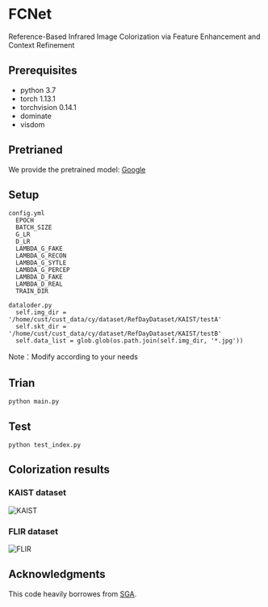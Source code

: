 # FCNet
Reference-Based Infrared Image Colorization via Feature Enhancement and Context Refinement


## Prerequisites
- python 3.7
- torch 1.13.1
- torchvision 0.14.1
- dominate
- visdom

## Pretrianed
We provide the pretrained model: [Google](https://drive.google.com/drive/folders/1SW3y-mC6Sib1bZ0xPqd3GpQSeEmtjTIZ)

## Setup
```
config.yml 
  EPOCH
  BATCH_SIZE
  G_LR
  D_LR
  LAMBDA_G_FAKE
  LAMBDA_G_RECON
  LAMBDA_G_SYTLE
  LAMBDA_G_PERCEP
  LAMBDA_D_FAKE
  LAMBDA_D_REAL
  TRAIN_DIR
```

```
dataloder.py
  self.img_dir = '/home/cust/cust_data/cy/dataset/RefDayDataset/KAIST/testA'
  self.skt_dir = '/home/cust/cust_data/cy/dataset/RefDayDataset/KAIST/testB'
  self.data_list = glob.glob(os.path.join(self.img_dir, '*.jpg'))
```
Note：Modify according to your needs

## Trian
```
python main.py
```

## Test
```
python test_index.py
```

## Colorization results
### KAIST dataset
![KAIST](img/KAIST.png)


### FLIR dataset
![FLIR](img/FLIR.png)

## Acknowledgments
This code heavily borrowes from [SGA]([https://github.com/HangyingLiao/MUGAN](https://github.com/kunkun0w0/SGA)).
